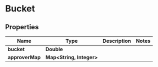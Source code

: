 

# Bucket


## Properties

| Name | Type | Description | Notes |
|------------ | ------------- | ------------- | -------------|
|**bucket** | **Double** |  |  |
|**approverMap** | **Map&lt;String, Integer&gt;** |  |  |



